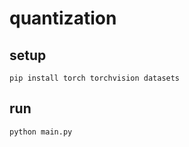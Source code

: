# quantization

## setup

```shell
pip install torch torchvision datasets
```

## run

```shell
python main.py
```
